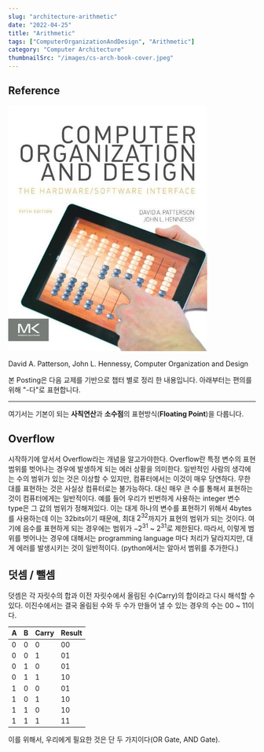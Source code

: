 ```yaml
---
slug: "architecture-arithmetic"
date: "2022-04-25"
title: "Arithmetic"
tags: ["ComputerOrganizationAndDesign", "Arithmetic"]
category: "Computer Architecture"
thumbnailSrc: "/images/cs-arch-book-cover.jpeg"
---
```

## **Reference**

![<img src="/images/cs-arch-book-cover.jpeg" width="190" />](/images/cs-arch-book-cover.jpeg)

David A. Patterson, John L. Hennessy, Computer Organization and Design

본 Posting은 다음 교제를 기반으로 챕터 별로 정리 한 내용입니다. 아래부터는 편의를 위해 "-다"로 표현합니다.

---

여기서는 기본이 되는 **사칙연산**과 **소수점**의 표현방식(**Floating Point**)을 다룹니다.

## Overflow

시작하기에 앞서서 Overflow라는 개념을 알고가야한다. Overflow란 특정 변수의 표현범위를 벗어나는 경우에 발생하게 되는 에러 상황을 의미한다. 일반적인 사람의 생각에는 수의 범위가 있는 것은 이상할 수 있지만, 컴퓨터에서는 이것이 매우 당연하다. 무한대를 표현하는 것은 사실상 컴퓨터로는 불가능하다. 대신 매우 큰 수를 통해서 표현하는 것이 컴퓨터에게는 일반적이다. 예를 들어 우리가 빈번하게 사용하는 integer 변수 type은 그 값의 범위가 정해져있다. 이는 대게 하나의 변수를 표현하기 위해서 4bytes를 사용하는데 이는 32bits이기 때문에, 최대 $2^{32}$까지가 표현의 범위가 되는 것이다. 여기에 음수를 표현하게 되는 경우에는 범위가 $-2^{31}$ ~ $2^{31}$로 제한된다. 따라서, 이렇게 범위를 벗어나는 경우에 대해서는 programming language 마다 처리가 달라지지만, 대게 에러를 발생시키는 것이 일반적이다. (python에서는 알아서 범위를 추가한다.)

## 덧셈 / 뺄셈
덧셈은 각 자릿수의 합과 이전 자릿수에서 올림된 수(Carry)의 합이라고 다시 해석할 수 있다. 
이진수에서는 결국 올림된 수와 두 수가 만들어 낼 수 있는 경우의 수는 00 ~ 11이다.

| A    | B    | Carry | Result |
| :--- | :--- | :---- | :----- |
| 0    | 0    | 0     | 00     |
| 0    | 0    | 1     | 01     |
| 0    | 1    | 0     | 01     |
| 0    | 1    | 1     | 10     |
| 1    | 0    | 0     | 01     |
| 1    | 0    | 1     | 10     |
| 1    | 1    | 0     | 10     |
| 1    | 1    | 1     | 11     |


이를 위해서, 우리에게 필요한 것은 단 두 가지이다(OR Gate, AND Gate).

